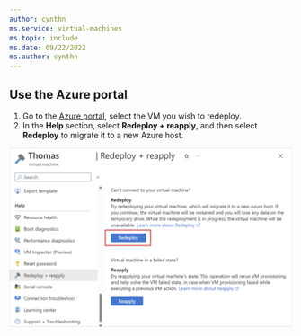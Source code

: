 ```yaml
---
author: cynthn
ms.service: virtual-machines
ms.topic: include
ms.date: 09/22/2022
ms.author: cynthn
---
```

## Use the Azure portal
1. Go to the [Azure portal](https://portal.azure.com), select the VM you wish to redeploy.
1. In the **Help** section, select **Redeploy + reapply**, and then select **Redeploy** to migrate it to a new Azure host.

  ![The image shows the redeploy and reapply option.](../azure/virtual-machines/media/virtual-machines-common-redeploy-to-new-node/redeploy-reapply.png)
